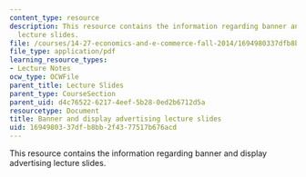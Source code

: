 ```yaml
---
content_type: resource
description: This resource contains the information regarding banner and display advertising
  lecture slides.
file: /courses/14-27-economics-and-e-commerce-fall-2014/1694980337dfb8bb2f4377517b676acd_MIT14_27F14_lecslide17.pdf
file_type: application/pdf
learning_resource_types:
- Lecture Notes
ocw_type: OCWFile
parent_title: Lecture Slides
parent_type: CourseSection
parent_uid: d4c76522-6217-4eef-5b28-0ed2b6712d5a
resourcetype: Document
title: Banner and display advertising lecture slides
uid: 16949803-37df-b8bb-2f43-77517b676acd
---
```

This resource contains the information regarding banner and display advertising lecture slides.

